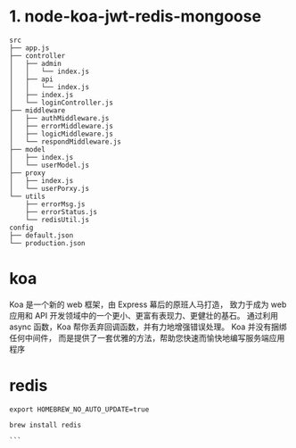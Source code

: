# 1. node-koa-jwt-redis-mongoose #

```
src
├── app.js
├── controller
│   ├── admin
│   │   └── index.js
│   ├── api
│   │   └── index.js
│   ├── index.js
│   └── loginController.js
├── middleware
│   ├── authMiddleware.js
│   ├── errorMiddleware.js
│   ├── logicMiddleware.js
│   └── respondMiddleware.js
├── model
│   ├── index.js
│   └── userModel.js
├── proxy
│   ├── index.js
│   └── userPorxy.js
└── utils
    ├── errorMsg.js
    ├── errorStatus.js
    └── redisUtil.js
config
├── default.json
└── production.json
```
# koa
Koa 是一个新的 web 框架，由 Express 幕后的原班人马打造， 致力于成为 web 应用和 API 开发领域中的一个更小、更富有表现力、更健壮的基石。 通过利用 async 函数，Koa 帮你丢弃回调函数，并有力地增强错误处理。 Koa 并没有捆绑任何中间件， 而是提供了一套优雅的方法，帮助您快速而愉快地编写服务端应用程序

# redis
````
export HOMEBREW_NO_AUTO_UPDATE=true

brew install redis

```